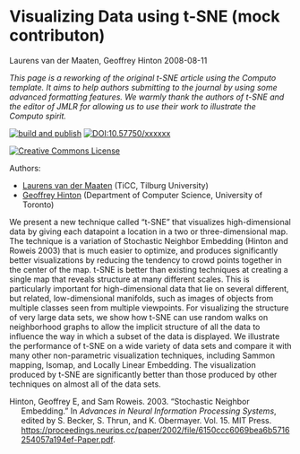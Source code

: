 # Visualizing Data using t-SNE (mock contributon)
Laurens van der Maaten, Geoffrey Hinton
2008-08-11

*This page is a reworking of the original t-SNE article using the
Computo template. It aims to help authors submitting to the journal by
using some advanced formatting features. We warmly thank the authors of
t-SNE and the editor of JMLR for allowing us to use their work to
illustrate the Computo spirit.*

[![build and
publish](https://github.com/computorg/published-paper-tsne/actions/workflows/build.yml/badge.svg)](https://github.com/computorg/published-paper-tsne/actions/workflows/build.yml)
[![DOI:10.57750/xxxxxx](https://img.shields.io/badge/DOI-10.57750/xxxxxx-034E79.svg)](https://doi.org/10.57750/xxxxxx)
<!-- [![reviews](https://img.shields.io/badge/review-report-blue)](https://github.com/computorg/published-paper-tsne/issues?q=is%3Aopen+is%3Aissue+label%3Areview) -->
[![Creative Commons
License](https://i.creativecommons.org/l/by/4.0/80x15.png)](http://creativecommons.org/licenses/by/4.0/)

Authors:

- [Laurens van der Maaten](https://lvdmaaten.github.io/) (TiCC, Tilburg
  University)
- [Geoffrey Hinton](https://www.cs.toronto.edu/~hinton/) (Department of
  Computer Science, University of Toronto)

We present a new technique called “t-SNE” that visualizes
high-dimensional data by giving each datapoint a location in a two or
three-dimensional map. The technique is a variation of Stochastic
Neighbor Embedding (Hinton and Roweis 2003) that is much easier to
optimize, and produces significantly better visualizations by reducing
the tendency to crowd points together in the center of the map. t-SNE is
better than existing techniques at creating a single map that reveals
structure at many different scales. This is particularly important for
high-dimensional data that lie on several different, but related,
low-dimensional manifolds, such as images of objects from multiple
classes seen from multiple viewpoints. For visualizing the structure of
very large data sets, we show how t-SNE can use random walks on
neighborhood graphs to allow the implicit structure of all the data to
influence the way in which a subset of the data is displayed. We
illustrate the performance of t-SNE on a wide variety of data sets and
compare it with many other non-parametric visualization techniques,
including Sammon mapping, Isomap, and Locally Linear Embedding. The
visualization produced by t-SNE are significantly better than those
produced by other techniques on almost all of the data sets.

<div id="refs" class="references csl-bib-body hanging-indent"
entry-spacing="0">

<div id="ref-hinton:stochastic" class="csl-entry">

Hinton, Geoffrey E, and Sam Roweis. 2003. “Stochastic Neighbor
Embedding.” In *Advances in Neural Information Processing Systems*,
edited by S. Becker, S. Thrun, and K. Obermayer. Vol. 15. MIT Press.
<https://proceedings.neurips.cc/paper/2002/file/6150ccc6069bea6b5716254057a194ef-Paper.pdf>.

</div>

</div>
